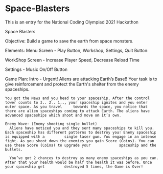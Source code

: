 # Space-Blasters
This is an entry for the National Coding Olympiad 2021 Hackathon

Space Blasters

Objective:
  Build a game to save the earth from space monsters.

Elements:
  Menu Screen -
    Play Button,
    Workshop,
    Settings,
    Quit Button

  WorkShop Screen -
    Increase Player Speed,
    Decrease Reload Time

  Settings -
    Music On/Off Button

Game Plan:
  Intro -
    Urgent! Aliens are attacking Earth’s Base!!
    Your task is to give reinforcement and protect the Earth's shelter from the enemy spaceships.

    You got the News and you head to your spaceship. After the control tower counts to 3.. 2.. 1.., your spaceship ignites and you enter outer space. As you travel     towards the space, you notice that there are alien spaceships coming to attack Earth. The aliens have advanced spaceships which shoot and move on it’s own.

    Enemy Wave: (Enemy shooting single bullet)
      Aliens have noticed you and they sent many spaceships to kill you. Each spaceship has different patterns to destroy you! Enemy spaceship is equipped with a         single laser gun. You engage in an intense fight. As you shoot down the enemies you gain Score (Coins). You can use these Score (Coins) to upgrade your             spaceship and the bullets.

      You’ve got 2 chances to destroy as many enemy spaceships as you can. After that your health would be half the health it was before. Once your spaceship get         destroyed 5 times, the Game is Over!
      
